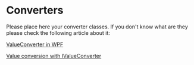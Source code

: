 ﻿# Converters

Please place here your converter classes. If you don't know what are they please check the following article about it:

[ValueConverter in WPF](https://www.wpftutorial.net/valueconverters.html)

[Value conversion with IValueConverter](https://www.wpf-tutorial.com/data-binding/value-conversion-with-ivalueconverter/)